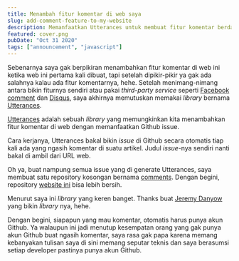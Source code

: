 ```yaml
---
title: Menambah fitur komentar di web saya
slug: add-comment-feature-to-my-website
description: Memanfaatkan Utterances untuk membuat fitur komentar berdasarkan issues di Github
featured: cover.png
pubDate: "Oct 31 2020"
tags: ["announcement", "javascript"]
---
```


Sebenarnya saya gak berpikiran menambahkan fitur komentar di web ini ketika web ini pertama kali dibuat, tapi setelah dipikir-pikir ya gak ada salahnya kalau ada fitur komentarnya, hehe.
Setelah menimang-nimang antara bikin fiturnya sendiri atau pakai _third-party service_ seperti <a href="https://developers.facebook.com/docs/plugins/comments/" target="_blank" rel="noopener">Facebook comment</a> dan <a href="https://disqus.com/" target="_blank" rel="noopener">Disqus</a>, saya akhirnya memutuskan memakai _library_ bernama <a href="https://utteranc.es/" target="_blank" rel="noopener">Utterances</a>.

<a href="https://utteranc.es/" target="_blank" rel="noopener">Utterances</a> adalah sebuah _library_ yang memungkinkan kita menambahkan fitur komentar di web dengan memanfaatkan Github issue.

Cara kerjanya, Utterances bakal bikin _issue_ di Github secara otomatis tiap kali ada yang ngasih komentar di suatu artikel. Judul _issue_-nya sendiri nanti bakal di ambil dari URL web.

Oh ya, buat nampung semua issue yang di generate Utterances, saya membuat satu repository kosongan bernama <a href="https://github.com/trihargianto/comments" target="_blank" rel="noopener">comments</a>. Dengan begini, repository <a href="https://github.com/trihargianto/trihargianto.com" target="_blank" rel="noopener">website ini</a> bisa lebih bersih.

Menurut saya ini _library_ yang keren banget. Thanks buat <a href="https://github.com/jdanyow" target="_blank" rel="noopener">Jeremy Danyow</a> yang bikin _library_ nya, hehe.

Dengan begini, siapapun yang mau komentar, otomatis harus punya akun Github. Ya walaupun ini jadi menutup kesempatan orang yang gak punya akun Github buat ngasih komentar, saya rasa gak papa karena memang kebanyakan tulisan saya di sini memang seputar teknis dan saya berasumsi setiap developer pastinya punya akun Github.
